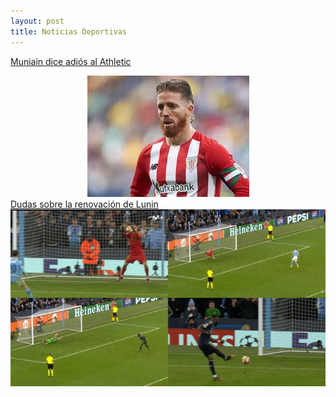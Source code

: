 ```yaml
---
layout: post
title: Noticias Deportivas
---
```


<a href="muniain.md">Muniain dice adiós al Athletic</a>
<center> <img src="https://github.com/tulipan11/tulipan11.github.io/blob/master/images/muniain.jpeg" /> </center>
<a href="lunin">Dudas sobre la renovación de Lunin</a>
<center> <img src="https://github.com/tulipan11/tulipan11.github.io/blob/master/images/365.jpg" /> </center>


